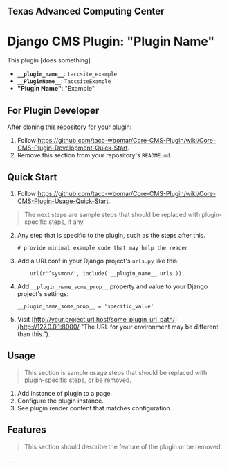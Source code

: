 ## Texas Advanced Computing Center
# Django CMS Plugin: "Plugin Name"

This plugin [does something].

- __`__plugin_name__`__: `taccsite_example`
- __`__PluginName__`__: `TaccsiteExample`
- __"Plugin Name"__: "Example"

## For Plugin Developer

After cloning this repository for your plugin:

1. Follow https://github.com/tacc-wbomar/Core-CMS-Plugin/wiki/Core-CMS-Plugin-Development-Quick-Start.
2. Remove this section from your repository's `README.md`.


## Quick Start

1. Follow https://github.com/tacc-wbomar/Core-CMS-Plugin/wiki/Core-CMS-Plugin-Usage-Quick-Start.

> The next steps are sample steps that should be replaced with plugin-specific steps, if any.

2. Any step that is specific to the plugin, such as the steps after this.

    ```
    # provide minimal example code that may help the reader
    ```

3. Add a URLconf in your Django project's `urls.py` like this:

    ```
        url(r'^sysmon/', include('__plugin_name__.urls')),
    ```

4. Add `__plugin_name_some_prop__` property and value to your Django project's settings:

    ```
    __plugin_name_some_prop__ = 'specific_value'
    ```

5. Visit [http://your.project.url.host/some_plugin_url_path/](http://127.0.0.1:8000/ "The URL for your environment may be different than this.").

## Usage

> This section is sample usage steps that should be replaced with plugin-specific steps, or be removed.

1. Add instance of plugin to a page.
1. Configure the plugin instance.
1. See plugin render content that matches configuration.

## Features

> This section should describe the feature of the plugin or be removed.

…
